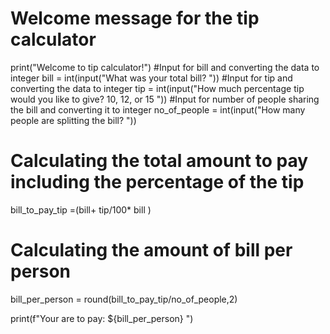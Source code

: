 # Welcome message for the tip calculator
print("Welcome to tip calculator!")
#Input for bill and converting the data to integer
bill = int(input("What was your total bill? "))
#Input for tip and converting the data to integer
tip = int(input("How much percentage tip would you like to give? 10, 12, or 15 "))
#Input for number of people sharing the bill and converting it to integer
no_of_people = int(input("How many people are splitting the bill? "))
# Calculating the total amount to pay including the percentage of the tip
bill_to_pay_tip  =(bill+ tip/100* bill )
# Calculating the  amount of bill per person
bill_per_person = round(bill_to_pay_tip/no_of_people,2)

print(f"Your are to pay:  ${bill_per_person} ")
